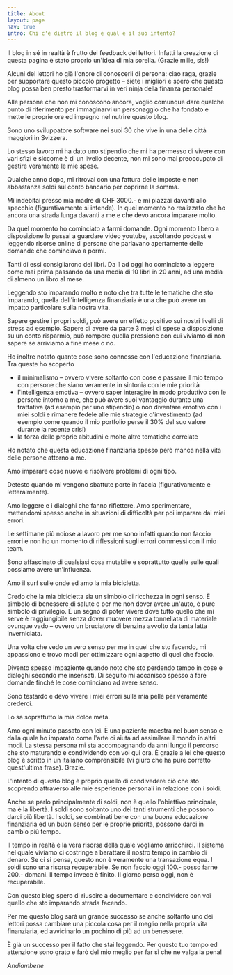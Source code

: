 ```yaml
---
title: About
layout: page
nav: true
intro: Chi c'è dietro il blog e qual è il suo intento?
---
```


Il blog in sé in realtà è frutto dei feedback dei lettori. Infatti la creazione di questa pagina è stato proprio un'idea di mia sorella. (Grazie mille, sis!)

Alcuni dei lettori ho già l'onore di conoscerli di persona: ciao raga, grazie per supportare questo piccolo progetto – siete i migliori e spero che questo blog possa ben presto trasformarvi in veri ninja della finanza personale!

Alle persone che non mi conoscono ancora, voglio comunque dare qualche punto di riferimento per immaginarvi un personaggio che ha fondato e mette le proprie ore ed impegno nel nutrire questo blog.

Sono uno sviluppatore software nei suoi 30 che vive in una delle città maggiori in Svizzera.

Lo stesso lavoro mi ha dato uno stipendio che mi ha permesso di vivere con vari sfizi e siccome è di un livello decente, non mi sono mai preoccupato di gestire veramente le mie spese.

Qualche anno dopo, mi ritrovai con una fattura delle imposte e non abbastanza soldi sul conto bancario per coprirne la somma.

Mi indebitai presso mia madre di CHF 3000.- e mi piazzai davanti allo specchio (figurativamente si intende). In quel momento ho realizzato che ho ancora una strada lunga davanti a me e che devo ancora imparare molto.

Da quel momento ho cominciato a farmi domande. Ogni momento libero a disposizione lo passai a guardare video youtube, ascoltando podcast e leggendo risorse online di persone che parlavano apertamente delle domande che cominciavo a pormi.

Tanti di essi consigliarono dei libri. Da lì ad oggi ho cominciato a leggere come mai prima passando da una media di 10 libri in 20 anni, ad una media di almeno un libro al mese.

Leggendo sto imparando molto e noto che tra tutte le tematiche che sto imparando, quella dell'intelligenza finanziaria è una che può avere un impatto particolare sulla nostra vita.

Sapere gestire i propri soldi, può avere un effetto positivo sui nostri livelli di stress ad esempio. Sapere di avere da parte 3 mesi di spese a disposizione su un conto risparmio, può rompere quella pressione con cui viviamo di non sapere se arriviamo a fine mese o no.

Ho inoltre notato quante cose sono connesse con l'educazione finanziaria. Tra queste ho scoperto

- il minimalismo – ovvero vivere soltanto con cose e passare il mio tempo con persone che siano veramente in sintonia con le mie priorità
- l'intelligenza emotiva – ovvero saper interagire in modo produttivo con le persone intorno a me, che può avere suoi vantaggio durante una trattativa (ad esempio per uno stipendio) o non diventare emotivo con i miei soldi e rimanere fedele alle mie strategie d'investimento (ad esempio come quando il mio portfolio perse il 30% del suo valore durante la recente crisi)
- la forza delle proprie abitudini e molte altre tematiche correlate

Ho notato che questa educazione finanziaria spesso però manca nella vita delle persone attorno a me.

Amo imparare cose nuove e risolvere problemi di ogni tipo.

Detesto quando mi vengono sbattute porte in faccia (figurativamente e letteralmente).

Amo leggere e i dialoghi che fanno riflettere. Amo sperimentare, mettendomi spesso anche in situazioni di difficoltà per poi imparare dai miei errori.

Le settimane più noiose a lavoro per me sono infatti quando non faccio errori e non ho un momento di riflessioni sugli errori commessi con il mio team.

Sono affascinato di qualsiasi cosa mutabile e soprattutto quelle sulle quali possiamo avere un'influenza.

Amo il surf sulle onde ed amo la mia bicicletta.

Credo che la mia bicicletta sia un simbolo di ricchezza in ogni senso. È simbolo di benessere di salute e per me non dover avere un'auto, è pure simbolo di privilegio. È un segno di poter vivere dove tutto quello che mi serve è raggiungibile senza dover muovere mezza tonnellata di materiale ovunque vado – ovvero un bruciatore di benzina avvolto da tanta latta inverniciata.

Una volta che vedo un vero senso per me in quel che sto facendo, mi appassiono e trovo modi per ottimizzare ogni aspetto di quel che faccio.

Divento spesso impaziente quando noto che sto perdendo tempo in cose e dialoghi secondo me insensati. Di seguito mi accanisco spesso a fare domande finché le cose cominciano ad avere senso.

Sono testardo e devo vivere i miei errori sulla mia pelle per veramente crederci.

Lo sa soprattutto la mia dolce metà.

Amo ogni minuto passato con lei. È una paziente maestra nel buon senso e dalla quale ho imparato come l'arte ci aiuta ad assimilare il mondo in altri modi. La stessa persona mi sta accompagnando da anni lungo il percorso che sto maturando e condividendo con voi qui ora. È grazie a lei che questo blog è scritto in un italiano comprensibile (vi giuro che ha pure corretto quest'ultima frase). Grazie.

L'intento di questo blog è proprio quello di condivedere ciò che sto scoprendo attraverso alle mie esperienze personali in relazione con i soldi.

Anche se parlo principalmente di soldi, non è quello l'obiettivo principale, ma è la libertà. I soldi sono soltanto uno dei tanti strumenti che possono darci più libertà. I soldi, se combinati bene con una buona educazione finanziaria ed un buon senso per le proprie priorità, possono darci in cambio più tempo.

Il tempo in realtà è la vera risorsa della quale vogliamo arricchirci. Il sistema nel quale viviamo ci costringe a barattare il nostro tempo in cambio di denaro. Se ci si pensa, questo non è veramente una transazione equa. I soldi sono una risorsa recuperabile. Se non faccio oggi 100.- posso farne 200.- domani. Il tempo invece è finito. Il giorno perso oggi, non è recuperabile.

Con questo blog spero di riuscire a documentare e condividere con voi quello che sto imparando strada facendo.

Per me questo blog sarà un grande successo se anche soltanto uno dei lettori possa cambiare una piccola cosa per il meglio nella propria vita finanziaria, ed avvicinarlo un pochino di più ad un benessere.

È già un successo per il fatto che stai leggendo. Per questo tuo tempo ed attenzione sono grato e farò del mio meglio per far sì che ne valga la pena!

_Andiambene_
